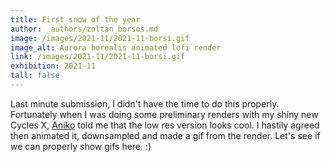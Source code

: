 ```yaml
---
title: First snow of the year
author: _authors/zoltan_borsos.md 
image: /images/2021-11/2021-11-borsi.gif
image_alt: Aurora borealis animated lofi render
link: /images/2021-11/2021-11-borsi.gif
exhibition: 2021-11 
tall: false 
---
```

Last minute submission, I didn't have the time to do this properly. Fortunately when I was doing some preliminary renders with my shiny new Cycles X, [Aniko](/authors/aniko_fejes.html) told me that the low res version looks cool. I hastily agreed then animated it, downsampled and made a gif from the render. Let's see if we can properly show gifs here. :)